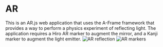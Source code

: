 # AR
This is an AR.js web application that uses the A-Frame framework that provides a way to perform a physics experiment of reflecting light.
The application requires a Hiro AR marker to augment the mirror, and a Kanji marker to augment the light emitter.
![AR reflection](https://imgur.com/gnWaUEe.jpg)
![AR markers](https://imgur.com/9B78ZbO.png)
